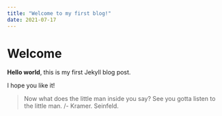 ```yaml
---
title: "Welcome to my first blog!"
date: 2021-07-17
---
```


# Welcome

**Hello world**, this is my first Jekyll blog post.

I hope you like it!

> Now what does the little man inside you say? See you gotta listen to the little man.
> /- Kramer. Seinfeld.
